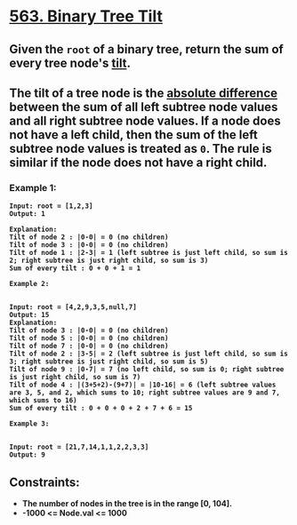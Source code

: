 # [563. Binary Tree Tilt](https://leetcode.com/problems/binary-tree-tilt/description/?envType=problem-list-v2&envId=binary-tree&difficulty=EASY)

## Given the `root` of a binary tree, return the sum of every tree node's <u><b>tilt<b></u>.

## The tilt of a tree node is the <u><b>absolute difference<b></u> between the sum of all left subtree node values and all right subtree node values. If a node does not have a left child, then the sum of the left subtree node values is treated as `0`. The rule is similar if the node does not have a right child.

### Example 1:

```
Input: root = [1,2,3]
Output: 1

Explanation: 
Tilt of node 2 : |0-0| = 0 (no children)
Tilt of node 3 : |0-0| = 0 (no children)
Tilt of node 1 : |2-3| = 1 (left subtree is just left child, so sum is 2; right subtree is just right child, so sum is 3)
Sum of every tilt : 0 + 0 + 1 = 1
```

```
Example 2:


Input: root = [4,2,9,3,5,null,7]
Output: 15
Explanation: 
Tilt of node 3 : |0-0| = 0 (no children)
Tilt of node 5 : |0-0| = 0 (no children)
Tilt of node 7 : |0-0| = 0 (no children)
Tilt of node 2 : |3-5| = 2 (left subtree is just left child, so sum is 3; right subtree is just right child, so sum is 5)
Tilt of node 9 : |0-7| = 7 (no left child, so sum is 0; right subtree is just right child, so sum is 7)
Tilt of node 4 : |(3+5+2)-(9+7)| = |10-16| = 6 (left subtree values are 3, 5, and 2, which sums to 10; right subtree values are 9 and 7, which sums to 16)
Sum of every tilt : 0 + 0 + 0 + 2 + 7 + 6 = 15
```

```
Example 3:


Input: root = [21,7,14,1,1,2,2,3,3]
Output: 9
```

## Constraints:

- The number of nodes in the tree is in the range [0, 104].
- -1000 <= Node.val <= 1000